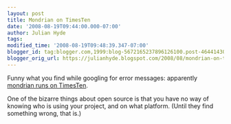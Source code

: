 ```yaml
---
layout: post
title: Mondrian on TimesTen
date: '2008-08-19T09:44:00.000-07:00'
author: Julian Hyde
tags:
modified_time: '2008-08-19T09:48:39.347-07:00'
blogger_id: tag:blogger.com,1999:blog-5672165237896126100.post-4644143019221798711
blogger_orig_url: https://julianhyde.blogspot.com/2008/08/mondrian-on-timesten.html
---
```


Funny what you find while googling for error messages: apparently
[mondrian runs on TimesTen](https://forums.oracle.com/forums/thread.jspa?messageID=2340835).

One of the bizarre things about open source is that you have no way of
knowing who is using your project, and on what platform. (Until they
find something wrong, that is.)
